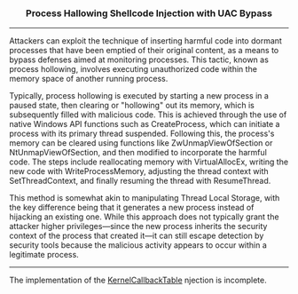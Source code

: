 <!-- Heading -->
<h3 align="center">Process Hallowing Shellcode Injection with UAC Bypass</h3>
<!-- About section -->

---

Attackers can exploit the technique of inserting harmful code into dormant processes that have been emptied of their original content, as a means to bypass defenses aimed at monitoring processes. This tactic, known as process hollowing, involves executing unauthorized code within the memory space of another running process.

Typically, process hollowing is executed by starting a new process in a paused state, then clearing or "hollowing" out its memory, which is subsequently filled with malicious code. This is achieved through the use of native Windows API functions such as CreateProcess, which can initiate a process with its primary thread suspended. Following this, the process's memory can be cleared using functions like ZwUnmapViewOfSection or NtUnmapViewOfSection, and then modified to incorporate the harmful code. The steps include reallocating memory with VirtualAllocEx, writing the new code with WriteProcessMemory, adjusting the thread context with SetThreadContext, and finally resuming the thread with ResumeThread.

This method is somewhat akin to manipulating Thread Local Storage, with the key difference being that it generates a new process instead of hijacking an existing one. While this approach does not typically grant the attacker higher privileges—since the new process inherits the security context of the process that created it—it can still escape detection by security tools because the malicious activity appears to occur within a legitimate process.

---

The implementation of the [KernelCallbackTable](https://captmeelo.com/redteam/maldev/2022/04/21/kernelcallbacktable-injection.html) njection is incomplete.
